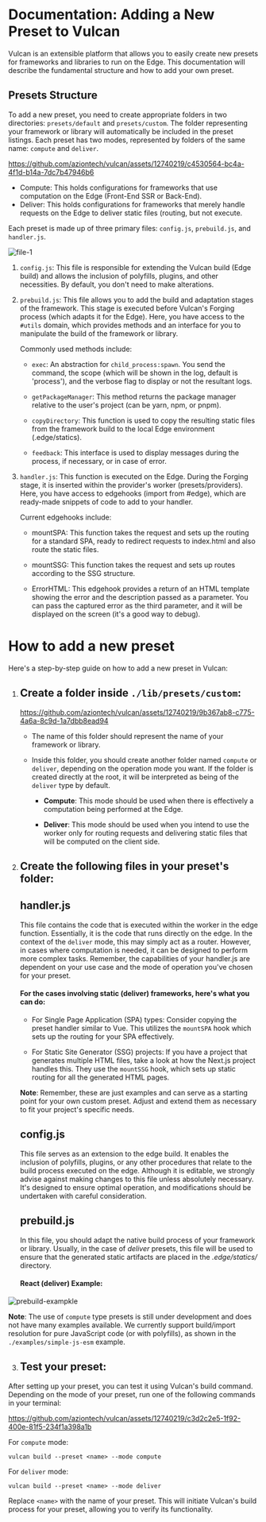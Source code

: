 

# Documentation: Adding a New Preset to Vulcan
Vulcan is an extensible platform that allows you to easily create new presets for frameworks and libraries to run on the Edge. This documentation will describe the fundamental structure and how to add your own preset.


## Presets Structure

To add a new preset, you need to create appropriate folders in two directories: `presets/default` and `presets/custom`. The folder representing your framework or library will automatically be included in the preset listings. Each preset has two modes, represented by folders of the same name: `compute` and `deliver`.

https://github.com/aziontech/vulcan/assets/12740219/c4530564-bc4a-4f1d-b14a-7dc7b47946b6


- Compute: This holds configurations for frameworks that use computation on the Edge (Front-End SSR or Back-End).
- Deliver: This holds configurations for frameworks that merely handle requests on the Edge to deliver static files (routing, but not execute.



Each preset is made up of three primary files: `config.js`, `prebuild.js`, and `handler.js`.

![file-1](https://github.com/aziontech/vulcan/assets/12740219/a62ceec5-9ce8-46d0-a450-ff2b85153d03)


1.  `config.js`: This file is responsible for extending the Vulcan build (Edge build) and allows the inclusion of polyfills, plugins, and other necessities. By default, you don't need to make alterations.
    
2.  `prebuild.js`: This file allows you to add the build and adaptation stages of the framework. This stage is executed before Vulcan's Forging process (which adapts it for the Edge). Here, you have access to the `#utils` domain, which provides methods and an interface for you to manipulate the build of the framework or library.

	Commonly used methods include:
	-	 `exec`: An abstraction for `child_process:spawn`. You send the command, the scope (which will be shown in the log, default is 'process'), and the verbose flag to display or not the resultant logs.

	- `getPackageManager`: This method returns the package manager relative to the user's project (can be yarn, npm, or pnpm).

	- `copyDirectory`: This function is used to copy the resulting static files from the framework build to the local Edge environment (.edge/statics).

	- `feedback`: This interface is used to display messages during the process, if necessary, or in case of error.


4.  `handler.js`: This function is executed on the Edge. During the Forging stage, it is inserted within the provider's worker (presets/providers). Here, you have access to edgehooks (import from #edge), which are ready-made snippets of code to add to your handler.

	Current edgehooks include:

	- mountSPA: This function takes the request and sets up the routing for a standard SPA, ready to redirect requests to index.html and also route the static files.

	- mountSSG: This function takes the request and sets up routes according to the SSG structure.
	
	 - ErrorHTML: This edgehook provides a return of an HTML template showing the error and the description passed as a parameter. You can pass the captured error as the third parameter, and it will be displayed on the screen (it's a good way to debug).

#	How to add a new preset

Here's a step-by-step guide on how to add a new preset in Vulcan:

1.  ## **Create a folder inside `./lib/presets/custom`:**

     https://github.com/aziontech/vulcan/assets/12740219/9b367ab8-c775-4a6a-8c9d-1a7dbb8ead94

   
    -   The name of this folder should represent the name of your framework or library.
        
    -   Inside this folder, you should create another folder named `compute` or `deliver`, depending on the operation mode you want. If the folder is created directly at the root, it will be interpreted as being of the `deliver` type by default.
        
	    -   **Compute**: This mode should be used when there is effectively a computation being performed at the Edge.
        
	    -   **Deliver**: This mode should be used when you intend to use the worker only for routing requests and delivering static files that will be computed on the client side.
        
2.  ## **Create the following files in your preset's folder:**
    
    ##  handler.js
    This file contains the code that is executed within the worker in the edge function. Essentially, it is the code that runs directly on the edge. In the context of the `deliver` mode, this may simply act as a router. However, in cases where computation is needed, it can be designed to perform more complex tasks. Remember, the capabilities of your handler.js are dependent on your use case and the mode of operation you've chosen for your preset.
	
	  #### For the cases involving static (deliver) frameworks, here's what you can do:
	- For Single Page Application (SPA) types: 
		Consider copying the preset handler similar to Vue. This utilizes the 	`mountSPA` hook which sets up the routing for your SPA effectively.
		
	- For Static Site Generator (SSG) projects: 
	If you have a project that generates multiple HTML files, take a look at how the Next.js project handles this. They use the `mountSSG` hook, which sets up static routing for all the generated HTML pages.	

	**Note**: Remember, these are just examples and can serve as a starting point for your own custom preset. Adjust and extend them as necessary to fit your project's specific needs.
      
	## config.js
	   This file serves as an extension to the edge build. It enables the inclusion of polyfills, plugins, or any other procedures that relate to the build process executed on the edge. Although it is editable, we strongly advise against making changes to this file unless absolutely necessary. It's designed to ensure optimal operation, and modifications should be undertaken with careful consideration.
	   
	   ## prebuild.js
	   In this file, you should adapt the native build process of your framework or library. Usually, in the case of *deliver* presets, this file will be used to ensure that the generated static artifacts are placed in the *.edge/statics/* directory.
      #### React (deliver) Example:
![prebuild-exampkle](https://github.com/aziontech/vulcan/assets/12740219/e7ac20e6-f3c9-4216-a110-db11004d93f2)



   **Note**: The use of `compute` type presets is still under development and does not have many examples available. We currently support build/import resolution for pure JavaScript code (or with polyfills), as shown in the `./examples/simple-js-esm` example.



3.  ## **Test your preset:**
   After setting up your preset, you can test it using Vulcan's build command. Depending on the mode of your preset, run one of the following commands in your terminal:

https://github.com/aziontech/vulcan/assets/12740219/c3d2c2e5-1f92-400e-81f5-234f1a398a1b


For `compute` mode:

    vulcan build --preset <name> --mode compute

For `deliver` mode:

    vulcan build --preset <name> --mode deliver

Replace `<name>` with the name of your preset. This will initiate Vulcan's build process for your preset, allowing you to verify its functionality.
